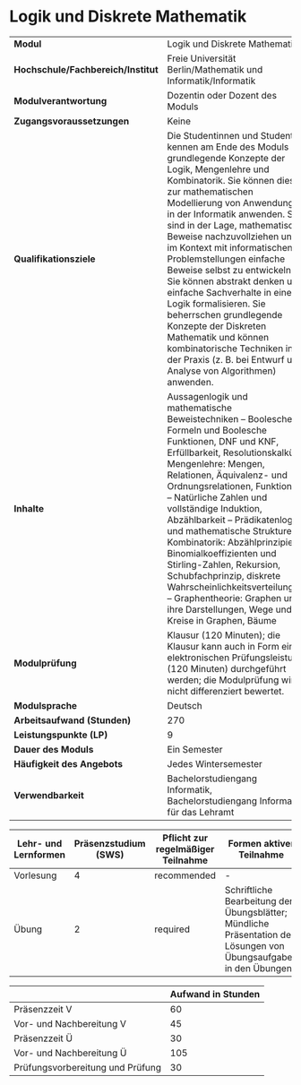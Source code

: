 # Logik und Diskrete Mathematik

| | |
|-|-|
|**Modul**                           | Logik und Diskrete Mathematik |
|**Hochschule/Fachbereich/Institut** | Freie Universität Berlin/Mathematik und Informatik/Informatik |
|**Modulverantwortung**              | Dozentin oder Dozent des Moduls |
|**Zugangsvoraussetzungen**          | Keine |
|**Qualifikationsziele**             | Die Studentinnen und Studenten kennen am Ende des Moduls grundlegende Konzepte der Logik, Mengenlehre und Kombinatorik. Sie können diese zur mathematischen Modellierung von Anwendungen in der Informatik anwenden. Sie sind in der Lage, mathematische Beweise nachzuvollziehen und im Kontext mit informatischen Problemstellungen einfache Beweise selbst zu entwickeln. Sie können abstrakt denken und einfache Sachverhalte in einer Logik formalisieren. Sie beherrschen grundlegende Konzepte der Diskreten Mathematik und können kombinatorische Techniken in der Praxis (z. B. bei Entwurf und Analyse von Algorithmen) anwenden. |
|**Inhalte**                         | Aussagenlogik und mathematische Beweistechniken – Boolesche Formeln und Boolesche Funktionen, DNF und KNF, Erfüllbarkeit, Resolutionskalkül – Mengenlehre: Mengen, Relationen, Äquivalenz- und Ordnungsrelationen, Funktionen – Natürliche Zahlen und vollständige Induktion, Abzählbarkeit – Prädikatenlogik und mathematische Strukturen – Kombinatorik: Abzählprinzipien, Binomialkoeffizienten und Stirling-Zahlen, Rekursion, Schubfachprinzip, diskrete Wahrscheinlichkeitsverteilungen – Graphentheorie: Graphen und ihre Darstellungen, Wege und Kreise in Graphen, Bäume |
|**Modulprüfung**                    | Klausur (120 Minuten); die Klausur kann auch in Form einer elektronischen Prüfungsleistung (120 Minuten) durchgeführt werden; die Modulprüfung wird nicht differenziert bewertet. |
|**Modulsprache**                    | Deutsch |
|**Arbeitsaufwand (Stunden)**        | 270|
|**Leistungspunkte (LP)**            | 9 |
|**Dauer des Moduls**                | Ein Semester |
|**Häufigkeit des Angebots**         | Jedes Wintersemester |
|**Verwendbarkeit**                  | Bachelorstudiengang Informatik, Bachelorstudiengang Informatik für das Lehramt |

| Lehr- und Lernformen | Präsenzstudium <br> (SWS) | Pflicht zur regelmäßiger Teilnahme | Formen aktiver Teilnahme |
| ---------------------|---------------------------|------------------------------------|------------------------- |
| Vorlesung | 4 | recommended | - |
| Übung | 2 | required | Schriftliche Bearbeitung der Übungsblätter; Mündliche Präsentation der Lösungen von Übungsaufgaben in den Übungen |

|   | Aufwand in Stunden |
| - |--------------------|
| Präsenzzeit V | 60 |
| Vor- und Nachbereitung V | 45 |
| Präsenzzeit Ü | 30 |
| Vor- und Nachbereitung Ü | 105 |
| Prüfungsvorbereitung und Prüfung | 30 |
